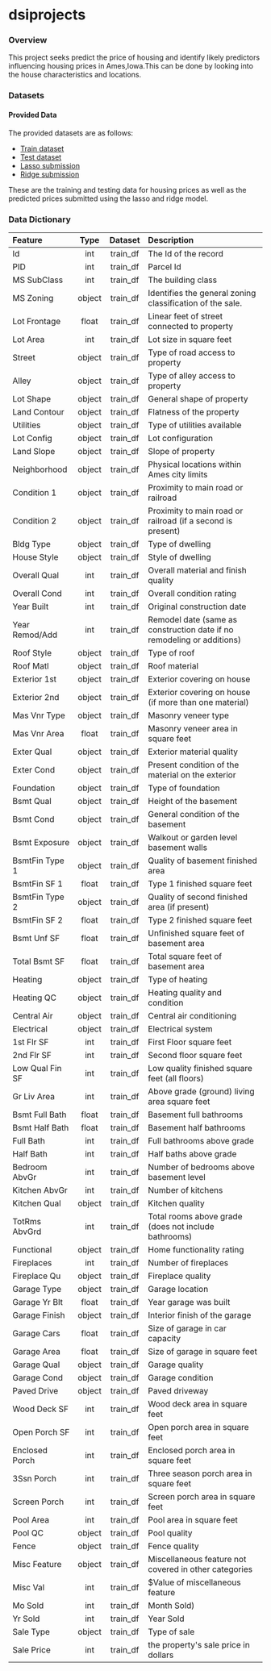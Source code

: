 # dsiprojects
### Overview

This project seeks predict the price of housing and identify likely predictors influencing housing prices in Ames,Iowa.This can be done by looking into the house characteristics and locations.

### Datasets

#### Provided Data

The provided datasets are as follows:

- [Train dataset](./datasets/train.csv)
- [Test dataset](./datasets/test.csv)
- [Lasso submission](./datasets/submission_lasso.csv)
- [Ridge submission](./data/submission_ridge.csv)


These are the training and testing data for housing prices as well as the predicted prices submitted using the lasso and ridge model.

### Data Dictionary

|Feature|Type|Dataset|Description|
|:---|:---:|:---:|:---|
|Id|int|train_df|The Id of the record|
|PID|int|train_df|Parcel Id|
|MS SubClass|int|train_df|The building class|
|MS Zoning|object|train_df|Identifies the general zoning classification of the sale.|
|Lot Frontage|float|train_df|Linear feet of street connected to property|
|Lot Area|int|train_df|Lot size in square feet|
|Street|object|train_df|Type of road access to property|
|Alley|object|train_df|Type of alley access to property|
|Lot Shape|object|train_df|General shape of property|
|Land Contour|object|train_df|Flatness of the property|
|Utilities|object|train_df|Type of utilities available|
|Lot Config|object|train_df|Lot configuration|
|Land Slope|object|train_df|Slope of property|
|Neighborhood|object|train_df|Physical locations within Ames city limits|
|Condition 1|object|train_df|Proximity to main road or railroad|
|Condition 2|object|train_df|Proximity to main road or railroad (if a second is present)|
|Bldg Type|object|train_df|Type of dwelling|
|House Style|object|train_df|Style of dwelling|
|Overall Qual|int|train_df|Overall material and finish quality|
|Overall Cond|int|train_df|Overall condition rating|
|Year Built|int|train_df|Original construction date|
|Year Remod/Add|int|train_df|Remodel date (same as construction date if no remodeling or additions)|
|Roof Style|object|train_df|Type of roof|
|Roof Matl|object|train_df|Roof material|
|Exterior 1st|object|train_df|Exterior covering on house|
|Exterior 2nd|object|train_df|Exterior covering on house (if more than one material)|
|Mas Vnr Type|object|train_df|Masonry veneer type|
|Mas Vnr Area|float|train_df|Masonry veneer area in square feet|
|Exter Qual|object|train_df|Exterior material quality|
|Exter Cond|object|train_df|Present condition of the material on the exterior|
|Foundation|object|train_df|Type of foundation|
|Bsmt Qual|object|train_df|Height of the basement|
|Bsmt Cond|object|train_df|General condition of the basement|
|Bsmt Exposure|object|train_df|Walkout or garden level basement walls|
|BsmtFin Type 1|object|train_df|Quality of basement finished area|
|BsmtFin SF 1|float|train_df|Type 1 finished square feet|
|BsmtFin Type 2|object|train_df|Quality of second finished area (if present)|
|BsmtFin SF 2|float|train_df|Type 2 finished square feet|
|Bsmt Unf SF|float|train_df|Unfinished square feet of basement area|
|Total Bsmt SF|float|train_df|Total square feet of basement area|
|Heating|object|train_df|Type of heating|
|Heating QC|object|train_df|Heating quality and condition|
|Central Air|object|train_df|Central air conditioning|
|Electrical|object|train_df|Electrical system|
|1st Flr SF|int|train_df|First Floor square feet|
|2nd Flr SF|int|train_df|Second floor square feet|
|Low Qual Fin SF|int|train_df|Low quality finished square feet (all floors)|
|Gr Liv Area|int|train_df|Above grade (ground) living area square feet|
|Bsmt Full Bath|float|train_df|Basement full bathrooms|
|Bsmt Half Bath|float|train_df|Basement half bathrooms|
|Full Bath|int|train_df|Full bathrooms above grade|
|Half Bath|int|train_df|Half baths above grade|
|Bedroom AbvGr|int|train_df|Number of bedrooms above basement level|
|Kitchen AbvGr|int|train_df|Number of kitchens|
|Kitchen Qual|object|train_df|Kitchen quality|
|TotRms AbvGrd|int|train_df|Total rooms above grade (does not include bathrooms)|
|Functional|object|train_df|Home functionality rating|
|Fireplaces|int|train_df|Number of fireplaces|
|Fireplace Qu|object|train_df|Fireplace quality|
|Garage Type|object|train_df|Garage location|
|Garage Yr Blt|float|train_df|Year garage was built|
|Garage Finish|object|train_df|Interior finish of the garage|
|Garage Cars|float|train_df|Size of garage in car capacity|
|Garage Area|float|train_df|Size of garage in square feet|
|Garage Qual|object|train_df|Garage quality|
|Garage Cond|object|train_df|Garage condition|
|Paved Drive|object|train_df|Paved driveway|
|Wood Deck SF|int|train_df|Wood deck area in square feet|
|Open Porch SF|int|train_df| Open porch area in square feet|
|Enclosed Porch|int|train_df|Enclosed porch area in square feet|
|3Ssn Porch|int|train_df|Three season porch area in square feet|
|Screen Porch|int|train_df|Screen porch area in square feet|
|Pool Area|int|train_df|Pool area in square feet|
|Pool QC|object|train_df|Pool quality|
|Fence|object|train_df|Fence quality|
|Misc Feature|object|train_df|Miscellaneous feature not covered in other categories|
|Misc Val|int|train_df|$Value of miscellaneous feature|
|Mo Sold|int|train_df|Month Sold)|
|Yr Sold|int|train_df| Year Sold|
|Sale Type|object|train_df|Type of sale|
|Sale Price|int|train_df|the property's sale price in dollars|
